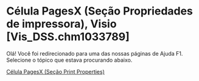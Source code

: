 
# Célula PagesX (Seção Propriedades de impressora), Visio [Vis_DSS.chm1033789]

Olá! Você foi redirecionado para uma das nossas páginas de Ajuda F1. Selecione o tópico que estava procurando abaixo.

[Célula PagesX (Seção Print Properties)](http://msdn.microsoft.com/library/a10bf4c2-24f4-4c53-39ba-2b8cd5b50d2c%28Office.15%29.aspx)
